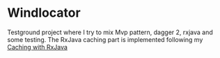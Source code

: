 # Windlocator
Testground project where I try to mix Mvp pattern, dagger 2, rxjava and some testing. The RxJava caching part is implemented following my [Caching with RxJava](http://fedepaol.github.io/blog/2016/01/01/cached-rest-requests-with-rxjava/)
